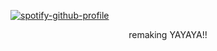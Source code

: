 [![spotify-github-profile](https://spotify-github-profile.kittinanx.com/api/view?uid=31qdy5gosb7myg5ii4dneujg7zge&cover_image=true&theme=novatorem&show_offline=false&background_color=afb5c0&interchange=false&bar_color=bfbaba&bar_color_cover=false)](https://spotify-github-profile.kittinanx.com/api/view?uid=31qdy5gosb7myg5ii4dneujg7zge&redirect=true) <p align= center> remaking YAYAYA!! 
